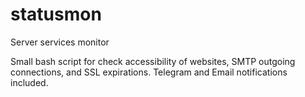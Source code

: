 # statusmon
Server services monitor  

Small bash script for check accessibility of websites, SMTP outgoing connections, and SSL expirations. Telegram and Email notifications included.

